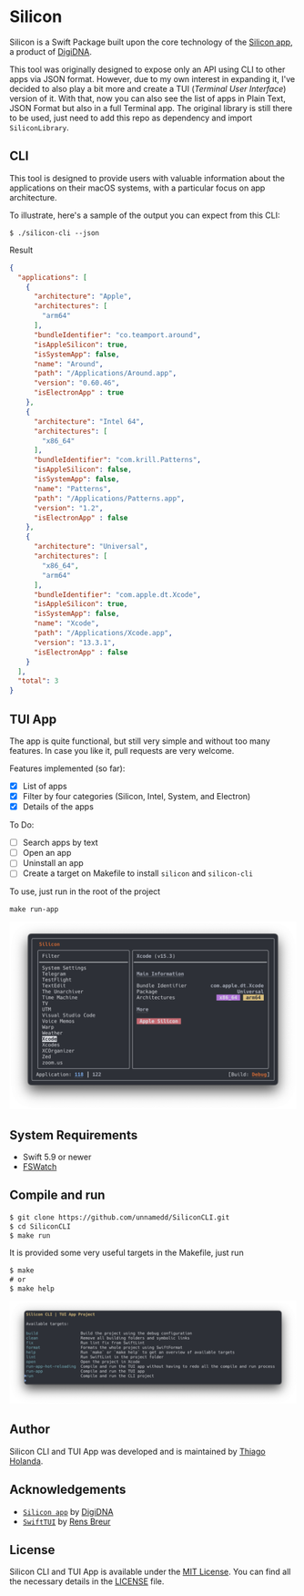# Silicon

Silicon is a Swift Package built upon the core technology of the [Silicon app](https://github.com/DigiDNA/Silicon), a product of [DigiDNA](https://www.digidna.net).

This tool was originally designed to expose only an API using CLI to other apps via JSON format. However, due to my own interest in expanding it, I've decided to also play a bit more and create a TUI (_Terminal User Interface_) version of it. With that, now you can also see the list of apps in Plain Text, JSON Format but also in a full Terminal app. The original library is still there to be used, just need to add this repo as dependency and import `SiliconLibrary`.

## CLI

This tool is designed to provide users with valuable information about the applications on their macOS systems, with a particular focus on app architecture.

To illustrate, here's a sample of the output you can expect from this CLI:

```shell
$ ./silicon-cli --json
```

Result

```json
{
  "applications": [
    {
      "architecture": "Apple",
      "architectures": [
        "arm64"
      ],
      "bundleIdentifier": "co.teamport.around",
      "isAppleSilicon": true,
      "isSystemApp": false,
      "name": "Around",
      "path": "/Applications/Around.app",
      "version": "0.60.46",
      "isElectronApp" : true
    },
    {
      "architecture": "Intel 64",
      "architectures": [
        "x86_64"
      ],
      "bundleIdentifier": "com.krill.Patterns",
      "isAppleSilicon": false,
      "isSystemApp": false,
      "name": "Patterns",
      "path": "/Applications/Patterns.app",
      "version": "1.2",
      "isElectronApp" : false
    },
    {
      "architecture": "Universal",
      "architectures": [
        "x86_64",
        "arm64"
      ],
      "bundleIdentifier": "com.apple.dt.Xcode",
      "isAppleSilicon": true,
      "isSystemApp": false,
      "name": "Xcode",
      "path": "/Applications/Xcode.app",
      "version": "13.3.1",
      "isElectronApp" : false
    }
  ],
  "total": 3
}
```

## TUI App

The app is quite functional, but still very simple and without too many features. In case you like it, pull requests are very welcome.

Features implemented (so far):

- [x] List of apps
- [x] Filter by four categories (Silicon, Intel, System, and Electron)
- [x] Details of the apps

To Do:
- [ ] Search apps by text
- [ ] Open an app
- [ ] Uninstall an app
- [ ] Create a target on Makefile to install `silicon` and `silicon-cli`

To use, just run in the root of the project

```shell
make run-app
```
![](docs/silicon.png)

## System Requirements

- Swift 5.9 or newer
- [FSWatch](https://emcrisostomo.github.io/fswatch/)

## Compile and run

```shell
$ git clone https://github.com/unnamedd/SiliconCLI.git
$ cd SiliconCLI
$ make run
```
It is provided some very useful targets in the Makefile, just run
```shell
$ make
# or
$ make help
```

![](docs/help.png)

## Author

Silicon CLI and TUI App was developed and is maintained by [Thiago Holanda](https://twitter.com/tholanda).

## Acknowledgements

- [`Silicon app`](https://github.com/DigiDNA/Silicon) by [DigiDNA](https://github.com/DigiDNA)
- [`SwiftTUI`](https://github.com/rensbreur/SwiftTUI) by [Rens Breur](https://github.com/rensbreur)

## License

Silicon CLI and TUI App is available under the [MIT License](http://opensource.org/licenses/MIT).
You can find all the necessary details in the [LICENSE](LICENSE) file.

